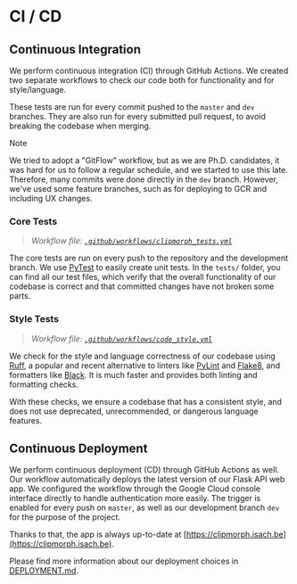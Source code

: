 # CI / CD

## Continuous Integration

We perform continuous integration (CI) through GitHub Actions. We created 
two separate workflows to check our code both for functionality and for 
style/language.

These tests are run for every commit pushed to the `master` and `dev` branches. They
are also run for every submitted pull request, to avoid breaking the codebase when
merging.

> [!NOTE]
> We tried to adopt a "GitFlow" workflow, but as we are Ph.D. candidates, it was hard for us to follow a regular schedule, and we started to use this late. Therefore, many
> commits were done directly in the `dev` branch. However, we've used some
> feature branches, such as for deploying to GCR and including UX changes.

### Core Tests

> *Workflow file: [`.github/workflows/clipmorph_tests.yml`](https://github.com/iSach/clipmorph/actions/workflows/clipmorph_tests.yml)*

The core tests are run on every push to the repository and the development 
branch. We use [PyTest](https://docs.pytest.org/) to easily create unit 
tests. In the `tests/` folder, you can find all our test files, which 
verify that the overall functionality of our codebase is correct and that 
committed changes have not broken some parts.

### Style Tests

> *Workflow file: 
> [`.github/workflows/code_style.yml`](https://github.com/iSach/clipmorph/actions/workflows/code_style.yml)*

We check for the style and language correctness of our codebase using
[Ruff](https://docs.astral.sh/ruff/), a popular and recent alternative to 
linters like [PyLint](https://github.com/pylint-dev/pylint) and
[Flake8](https://github.com/pycqa/flake8), and formatters like
[Black](https://pypi.org/project/black/). It is much faster and provides 
both linting and formatting checks. 

With these checks, we ensure a codebase that has a consistent style, and 
does not use deprecated, unrecommended, or dangerous language features.

## Continuous Deployment

We perform continuous deployment (CD) through GitHub Actions as well. Our 
workflow automatically deploys the latest version of our Flask API web app. 
We configured the workflow through the Google Cloud console interface 
directly to handle authentication more easily. The trigger is enabled for
every push on `master`, as well as our development branch `dev` for the purpose of the project.

Thanks to that, the app is always up-to-date at 
[https://clipmorph.isach.be](https://clipmorph.isach.be).

Please find more information about our deployment choices in [DEPLOYMENT.md](DEPLOYMENT.md).

